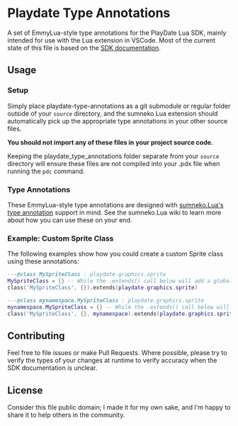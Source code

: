 # Playdate Type Annotations
A set of EmmyLua-style type annotations for the PlayDate Lua SDK, mainly intended for use with the Lua extension in VSCode. Most of the current state of this file is based on the [SDK documentation](https://sdk.play.date/1.12.3/Inside%20Playdate.html).

## Usage
### Setup
Simply place playdate-type-annotations as a git submodule or regular folder outside of your `source` directory, and the sumneko Lua extension should automatically pick up the appropriate type annotations in your other source files.

**You should not import any of these files in your project source code.**

Keeping the playdate_type_annotations folder separate from your `source` directory will ensure these files are not compiled into your .pdx file when running the `pdc` command.

### Type Annotations
These EmmyLua-style type annotations are designed with [sumneko.Lua's type annotation](https://github.com/sumneko/lua-language-server/wiki/Annotations) support in mind. See the sumneko.Lua wiki to learn more about how you can use these on your end.

### Example: Custom Sprite Class
The following examples show how you could create a custom Sprite class using these annotations:
```lua
---@class MySpriteClass : playdate.graphics.sprite
MySpriteClass = {} -- While the .extends() call below will add a global table entry, the VSCode extension really needs this to recognize that there is a table with that name.
class('MySpriteClass', {}).extends(playdate.graphics.sprite)
```

```lua
---@class mynamespace.MySpriteClass : playdate.graphics.sprite
mynamespace.MySpriteClass = {} -- While the .extends() call below will add a global table entry, the VSCode extension really needs this to recognize that there is a table with that name.
class('MySpriteClass', {}, mynamespace).extends(playdate.graphics.sprite)
```

## Contributing
Feel free to file issues or make Pull Requests. Where possible, please try to verify the types of your changes at runtime to verify accuracy when the SDK documentation is unclear.

## License
Consider this file public domain; I made it for my own sake, and I'm happy to share it to help others in the community.
